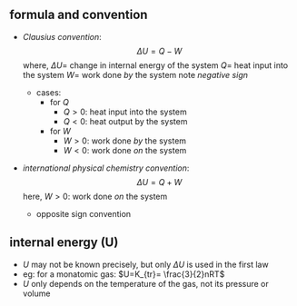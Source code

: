 ## formula and convention
- *Clausius convention*:$$\Delta U = Q - W$$
		where,
			$\Delta U =$ change in internal energy of the system
			$Q =$ heat input into the system
			$W =$ work done *by* the system
			note *negative sign*
	- cases:
		- for $Q$
			- $Q>0:$ heat input into the system
			- $Q<0:$ heat output by the system
		- for $W$
			- $W>0:$ work done *by* the system
			- $W<0:$ work done *on* the system

- *international physical chemistry convention*: $$\Delta U = Q + W$$
		here, $W>0:$ work done *on* the system
	- opposite sign convention
## internal energy (U)
- $U$ may not be known precisely, but only $\Delta U$ is used in the first law
- eg: for a monatomic gas: $U=K_{tr}= \frac{3}{2}nRT$
- $U$ only depends on the temperature of the gas, not its pressure or volume